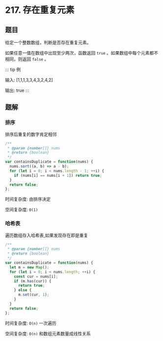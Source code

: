 # 217. 存在重复元素

## 题目

给定一个整数数组，判断是否存在重复元素。

如果任意一值在数组中出现至少两次，函数返回 `true` 。如果数组中每个元素都不相同，则返回 `false` 。

::: tip 例

输入: [1,1,1,3,3,4,3,2,4,2]

输出: true
:::

## 题解

### 排序

排序后重复的数字肯定相邻

```js
/**
 * @param {number[]} nums
 * @return {boolean}
 */
var containsDuplicate = function(nums) {
  nums.sort((a, b) => a - b);
  for (let i = 0; i < nums.length - 1; ++i) {
    if (nums[i] == nums[i + 1]) return true;
  }
  return false;
};
```

时间复杂度: 由排序决定

空间复杂度: `O(1)`

### 哈希表

遍历数组存入哈希表,如果发现存在即是重复

```js
/**
 * @param {number[]} nums
 * @return {boolean}
 */
var containsDuplicate = function(nums) {
  let m = new Map();
  for (let i = 0; i < nums.length; ++i) {
    const cur = nums[i];
    if (m.has(cur)) {
      return true;
    } else {
      m.set(cur, 1);
    }
  }
  return false;
};
```

时间复杂度: `O(n)` 一次遍历

空间复杂度: `O(n)` 和数组元素数量成线性关系
